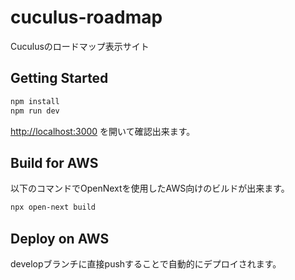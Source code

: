 # cuculus-roadmap
Cuculusのロードマップ表示サイト

## Getting Started

```bash
npm install
npm run dev
```

[http://localhost:3000](http://localhost:3000) を開いて確認出来ます。

## Build for AWS
以下のコマンドでOpenNextを使用したAWS向けのビルドが出来ます。

```bash
npx open-next build
```

## Deploy on AWS

developブランチに直接pushすることで自動的にデプロイされます。
